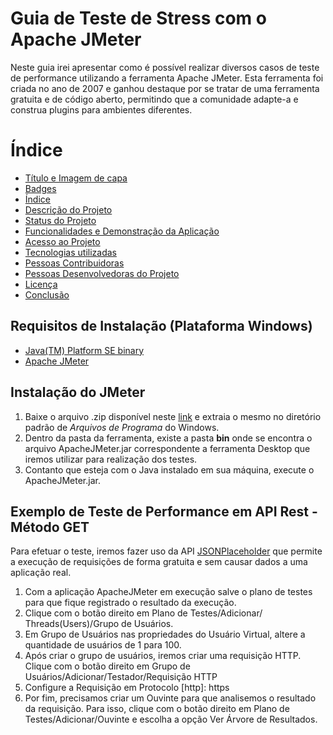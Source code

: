 <h1 align="left"> Guia de Teste de Stress com o Apache JMeter </h1>

Neste guia irei apresentar como é possível realizar diversos casos de teste de performance utilizando a ferramenta Apache JMeter. Esta ferramenta foi criada no ano de 2007 e ganhou destaque por se tratar de uma ferramenta gratuita e de código aberto, permitindo que a comunidade adapte-a e construa plugins para ambientes diferentes.

# Índice 

* [Título e Imagem de capa](#Título-e-Imagem-de-capa)
* [Badges](#badges)
* [Índice](#índice)
* [Descrição do Projeto](#descrição-do-projeto)
* [Status do Projeto](#status-do-Projeto)
* [Funcionalidades e Demonstração da Aplicação](#funcionalidades-e-demonstração-da-aplicação)
* [Acesso ao Projeto](#acesso-ao-projeto)
* [Tecnologias utilizadas](#tecnologias-utilizadas)
* [Pessoas Contribuidoras](#pessoas-contribuidoras)
* [Pessoas Desenvolvedoras do Projeto](#pessoas-desenvolvedoras)
* [Licença](#licença)
* [Conclusão](#conclusão)

## Requisitos de Instalação (Plataforma Windows)
- [Java(TM) Platform SE binary](https://www.oracle.com/br/java/technologies/downloads//)
- [Apache JMeter](https://jmeter.apache.org/)

## Instalação do JMeter
1. Baixe o arquivo .zip disponível neste [link](https://jmeter.apache.org/) e extraia o mesmo no diretório padrão de _Arquivos de Programa_ do Windows.
2. Dentro da pasta da ferramenta, existe a pasta **bin** onde se encontra o arquivo ApacheJMeter.jar correspondente a ferramenta Desktop que iremos utilizar para realização dos testes. 
3. Contanto que esteja com o Java instalado em sua máquina, execute o ApacheJMeter.jar.

## Exemplo de Teste de Performance em API Rest - Método GET

Para efetuar o teste, iremos fazer uso da API [JSONPlaceholder](https://jsonplaceholder.typicode.com/) que permite a execução de requisições de forma gratuita e sem causar dados a uma aplicação real.

1. Com a aplicação ApacheJMeter em execução salve o plano de testes para que fique registrado o resultado da execução.
2. Clique  com o botão direito em  Plano de Testes/Adicionar/ Threads(Users)/Grupo de Usuários.
3. Em Grupo de Usuários nas propriedades do Usuário Virtual, altere a quantidade de usuários de 1 para 100.
4. Após criar o grupo de usuários, iremos criar uma requisição HTTP. Clique  com o botão direito em Grupo de Usuários/Adicionar/Testador/Requisição HTTP
5. Configure a Requisição em Protocolo [http]: https
6. Por fim, precisamos criar um Ouvinte para que analisemos o resultado da requisição. Para isso, clique  com o botão direito em  Plano de Testes/Adicionar/Ouvinte e escolha a opção Ver Árvore de Resultados.





